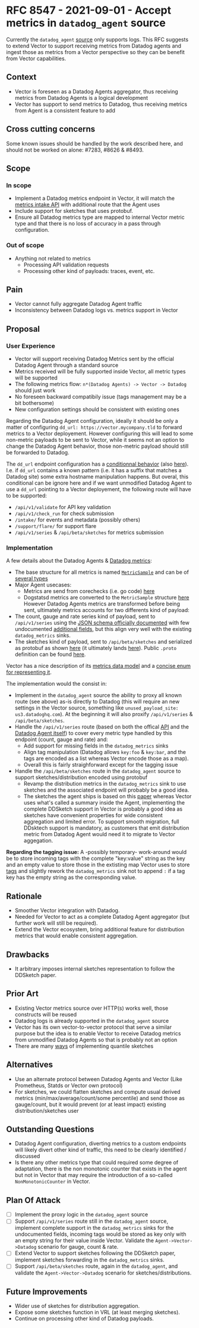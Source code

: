 # RFC 8547 - 2021-09-01 - Accept metrics in `datadog_agent` source

Currently the `datadog_agent` [source](https://vector.dev/docs/reference/configuration/sources/datadog_agent/) only
supports logs. This RFC suggests to extend Vector to support receiving metrics from Datadog agents and ingest those as
metrics from a Vector perspective so they can be benefit from Vector capabilities.

## Context
- Vector is foreseen as a Datadog Agents aggregator, thus receiving metrics from Datadog Agents is a logical development
- Vector has support to send metrics to Datadog, thus receiving metrics from Agent is a consistent feature to add

## Cross cutting concerns

Some known issues should be handled by the work described here, and should not be worked on alone: #7283, #8626 & #8493.

## Scope

### In scope

- Implement a Datadog metrics endpoint in Vector, it will match the [metrics intake
  API](https://docs.datadoghq.com/api/latest/metrics/) with additional route that the Agent uses
- Include support for sketches that uses protobuf.
- Ensure all Datadog metrics type are mapped to internal Vector metric type and that there is no loss of accuracy in a
  pass through configuration.

### Out of scope

- Anything not related to metrics
  - Processing API validation requests
  - Processing other kind of payloads: traces, event, etc.

## Pain

- Vector cannot fully aggregate Datadog Agent traffic
- Inconsistency between Datadog logs vs. metrics support in Vector

## Proposal

### User Experience

- Vector will support receiving Datadog Metrics sent by the official Datadog Agent through a standard source
- Metrics received will be fully supported inside Vector, all metric types will be supported
- The following metrics flow: `n*(Datadog Agents) -> Vector -> Datadog` should just work
- No foreseen backward compatibily issue (tags management may be a bit bothersome)
- New configuration settings should be consistent with existing ones

Regarding the Datadog Agent configuration, ideally it should be only a matter of configuring `dd_url:
https://vector.mycompany.tld` to forward metrics to a Vector deployement. However configuring this will lead to some
non-metric payloads to be sent to Vector, while it seems not an option to change the Datadog Agent behavior, those
non-metric payload should still be forwarded to Datadog.

The `dd_url` endpoint configuration has a [conditionnal
behavior](https://github.com/DataDog/datadog-agent/blob/main/pkg/config/config.go#L1199-L1201) (also
[here](https://github.com/DataDog/datadog-agent/blob/main/pkg/forwarder/forwarder_health.go#L131-L143)). I.e. if
`dd_url` contains a known pattern (i.e. it has a suffix that matches a Datadog site) some extra hostname manipulation
happens. But overal, this conditional can be ignore here and if we want unmodified Datadog Agent to use a `dd_url`
pointing to a Vector deployement, the following route will have to be supported:
- `/api/v1/validate` for API key validation
- `/api/v1/check_run` for check submission
- `/intake/` for events and metadata (possibly others)
- `/support/flare/` for support flare
- `/api/v1/series` & `/api/beta/sketches` for metrics submission



### Implementation

A few details about the Datadog Agents & [Datadog metrics](https://docs.datadoghq.com/metrics/types/):
- The base structure for all metrics is named
  [`MetricSample`](https://github.com/DataDog/datadog-agent/blob/main/pkg/metrics/metric_sample.go#L81-L94) and can be
  of [several types](https://github.com/DataDog/datadog-agent/blob/main/pkg/metrics/metric_sample.go#L20-L31)
- Major Agent usecases:
  - Metrics are send from corechecks (i.e. go code)
    [here](https://github.com/DataDog/datadog-agent/blob/main/pkg/aggregator/sender.go#L227-L252)
  - Dogstatsd metrics are converted to the `MetricSample` structure
    [here](https://github.com/DataDog/datadog-agent/blob/main/pkg/dogstatsd/enrich.go#L87-L137) However Datadog Agents
    metrics are transformed before being sent, ultimately metrics accounts for two differents kind of payload:
- The count, gauge and rate series kind of payload, sent to `/api/v1/series` using the [JSON schema officially
  documented](https://docs.datadoghq.com/api/latest/metrics) with few undocumented [additional
  fields](https://github.com/DataDog/datadog-agent/blob/main/pkg/metrics/series.go#L45-L57), but this align very well
  with the existing `datadog_metrics` sinks.
- The sketches kind of payload, sent to `/api/beta/sketches` and serialized as protobuf as shown
  [here](https://github.com/DataDog/datadog-agent/blob/main/pkg/serializer/serializer.go#L315-L338) (it ultimately lands
  [here](https://github.com/DataDog/datadog-agent/blob/main/pkg/metrics/sketch_series.go#L103-L269)). Public `.proto`
  definition can be found
  [here](https://github.com/DataDog/agent-payload/blob/master/proto/metrics/agent_payload.proto#L47-L81).

Vector has a nice description of its [metrics data
model](https://vector.dev/docs/about/under-the-hood/architecture/data-model/metric/) and a [concise enum for
representing it](https://github.com/timberio/vector/blob/master/lib/vector-core/src/event/metric.rs#L135-L169).


The implementation would the consist in:

- Implement in the `datadog_agent` source the ability to proxy all known route (see above) as-is directly to Datadog
  (this will require an new settings in the Vector source, something like `unused_payload_site: us3.datadoghq.com`). At
  the beginning it will also proxify `/api/v1/series` & `/api/beta/sketches`.
- Handle the `/api/v1/series` route (based on both the offical [API](https://docs.datadoghq.com/api/latest/metrics/) and
  the [Datadog Agent itself](https://github.com/DataDog/datadog-agent/blob/main/pkg/forwarder/telemetry.go#L20-L31)) to
  cover every metric type handled by this endpoint (count, gauge and rate) and:
    - Add support for missing fields in the `datadog_metrics` sinks
    - Align tag manipulation (Datadog allows `key:foo` & `key:bar`, and the tags are encoded as a list whereas Vector
      encode those as a map).
    - Overall this is fairly straighforward except for the tagging issue
- Handle the `/api/beta/sketches` route in the `datadog_agent` source to support sketches/distribution encoded using
  protobuf
   - Revamp the distribution metrics in the `datadog_metrics` sink to use sketches and the associated endpoint will
     probably be a good idea.
   - The sketches the agent ships is based on this [paper](http://www.vldb.org/pvldb/vol12/p2195-masson.pdf) whereas
     Vector uses what's called a summary inside the Agent, implementing the complete DDSketch support in Vector is
     probably a good idea as sketches have convenient properties for wide consistent aggregation and limited error. To
     support smooth migration, full DDsktech support is mandatory, as customers that emit distribution metric from
     Datadog Agent would need it to migrate to Vector aggegation.

**Regarding the tagging issue:** A -possibly temporary- work-around would be to store incoming tags with the complete
"key:value" string as the key and an empty value to store those in the extisting map Vector uses to store
[tags](https://github.com/timberio/vector/blob/master/lib/vector-core/src/event/metric.rs#L60) and slightly rework the
`datadog_metrics` sink not to append `:` if a tag key has the empty string as the corresponding value.


## Rationale

- Smoother Vector integration with Datadog.
- Needed for Vector to act as a complete Datadog Agent aggregator (but further work will still be required).
- Extend the Vector ecosystem, bring additional feature for distribution metrics that would enable consistent
  aggregation.

## Drawbacks

- It arbitrary imposes internal sketches representation to follow the DDSketch paper.

## Prior Art

- Existing Vector metrics source over HTTP(s) works well, those constructs will be reused
- Datadog logs is already supported in the `datadog_agent` source
- Vector has its own vector-to-vector protocol that serve a similar purpose but the idea is to enable Vector to receive
  Datadog metrics from unmodified Datadog Agents so that is probably not an option
- There are many [ways](https://edoliberty.github.io/papers/streamingQuantiles.pdf) of implementing quantile sketches

## Alternatives

- Use an alternate protocol between Datadog Agents and Vector (Like Prometheus, Statds or Vector own protocol)
- For sketches, we could flatten sketches and compute usual derived metrics (min/max/average/count/some percentile) and
  send those as gauge/count, but it would prevent (or at least impact) existing distribution/sketches user

## Outstanding Questions

- Datadog Agent configuration, diverting metrics to a custom endpoints will likely divert other kind of traffic, this
  need to be clearly identified / discussed
- Is there any other metrics type that could required some degree of adaptation, there is the non monotonic counter that
  exists in the agent but not in Vector that may require the introduction of a so-called `NonMonotonicCounter` in
  Vector.

## Plan Of Attack

- [ ] Implement the proxy logic in the `datadog_agent` source
- [ ] Support `/api/v1/series` route still in the `datadog_agent` source, implement complete support in the
  `datadog_metrics` sinks for the undocumented fields, incoming tags would be stored as key only with an empty string
  for their value inside Vector. Validate the `Agent->Vector->Datadog` scenario for gauge, count & rate.
- [ ] Extend Vector to support sketches following the DDSketch paper, implement sketches forwarding in the
  `datadog_metrics` sinks.
- [ ] Support `/api/beta/sketches` route, again in the `datadog_agent`, and validate the `Agent->Vector->Datadog`
  scenario for sketches/distributions.

## Future Improvements

- Wider use of sketches for distribution aggregation.
- Expose some sketches function in VRL (at least merging sketches).
- Continue on processing other kind of Datadog payloads.
